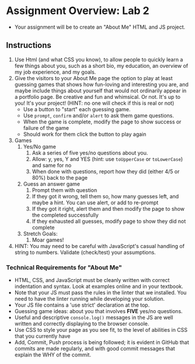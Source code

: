 # Assignment Overview: Lab 2

- Your assignment will be to create an "About Me" HTML and JS project.

## Instructions

1. Use Html (and what CSS you know), to allow people to quickly learn a few things about you, 
such as a short bio, my education, an overview of my job experience, and my goals.
1. Give the visitors to your About Me page the option to play at least guessing games that shows how fun-loving and interesting you are, and maybe include things about yourself that would not ordinarily appear in a portfolio page. Be creative and fun and whimsical. Or not. It's up to you! It's your project! (HINT: no one will check if this is real or not)
    * Use a button to "start" each guessing game.
    * Use `prompt`, `confirm` and/or `alert` to ask them game questions.
    * When the game is complete, modify the page to show success or failure of the game
    * Should work for them click the button to play again
1. Games
    1. Yes/No game
        1. Ask a series of five yes/no questions about you.
        2. Allow: y, yes, Y and YES (hint: use `toUpperCase` or `toLowerCase`) and same for no
        3. When done with questions, report how they did (either 4/5 or 80%) back to the page
    1. Guess an answer game
        1. Prompt them with question
        2. If they got it wrong, tell them so, how many guesses left, and maybe a hint. You can use alert, or add to re-prompt
        3. If they got it right, alert them and then modify the page to show the completed successfully
        4. If they exhausted all guesses, modify page to show they did not complete
    1. Stretch Goals:
        1. Moar games!
1. HINT: You may need to be careful with JavaScript's casual handling of string to numbers. Validate (check/test) your assumptions.
       
### Technical Requirements for "About Me"

- HTML, CSS, and JavaScript must be cleanly written with correct indentation and syntax. Look at examples online and in your textbook. 
- Note that your JS must pass the rules in the linter that we installed. You need to have the linter running while developing your solution.
- Your JS file contains a 'use strict' declaration at the top.
- Guessing game ideas: about you that involves **FIVE** yes/no questions. 
- Useful and descriptive `console.log()` messages in the JS are well written and correctly displaying to the browser console.
- Use CSS to style your page as you see fit, to the level of abilities in CSS that you currently have
- Add, Commit, Push process is being followed; it is evident in GitHub that commits are made regularly, and with good commit messages that explain the WHY of the commit.
